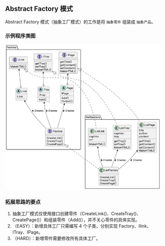 ## Abstract Factory 模式

Abstract Factory 模式（抽象工厂模式）的工作是将 `抽象零件` 组装成 `抽象产品`。

### 示例程序类图

![abstract_factory](./abstract_factory.png)

### 拓展思路的要点

1. 抽象工厂模式仅使用接口创建零件（CreateLink()、CreateTray()、CreatePage()）和组装零件（Add()），并不关心零件的具体实现。
2. （EASY）：新增具体工厂只需编写 4 个子类，分别实现 Factory、Ilink、ITray、IPage。
3. （HARD）：新增零件需要修改所有具体工厂。